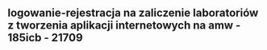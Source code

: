 ## logowanie-rejestracja na zaliczenie laboratoriów z tworzenia aplikacji internetowych na amw - 185icb - 21709